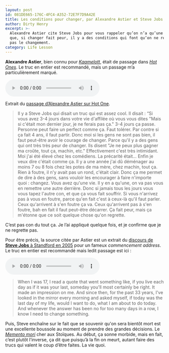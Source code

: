 ```yaml
---
layout: post
id: 081DE665-176C-4FC4-A352-72E7F7D9A42E
title: Les conditions pour changer, par Alexandre Astier et Steve Jobs
author: Dirty Henry
excerpt: >-
  Alexandre Astier cite Steve Jobs pour vous rappeler qu’on n’a qu’une vie et
  que, si changer fait peur, il y a des conditions qui font qu’on ne regrettera
  pas le changement.
category: Life Lesson
---
```


**Alexandre Astier**, bien connu pour [_Kaamelott_][3], était de passage dans
[_Hot Ones_][4]. Le truc en entier est recommandé, mais un passage m’a
particulièrement marqué.

<audio controls>
  <source src="/assets/audio/astier-changez.mp3" type="audio/mpeg">
  Your browser does not support the audio element.
</audio>

Extrait du [passage d’Alexandre Astier sur Hot One][1].

> Il y a Steve Jobs qui disait un truc qui est assez cool. Il disait : “Si vous
> avez 3-4 jours dans votre vie d'affilée où vous vous dites "Mais si c'était
> mon dernier jour, je ne ferais pas ça." 3-4 jours ça passe. Personne peut
> faire un perfect comme ça. Faut tolérer. Par contre si ça fait 4 ans, il faut
> partir. Donc moi si les gens ne sont pas bien, il faut peut-être avoir le
> courage de changer. Parce qu'il y a des gens qui ont très très peur de
> changer. Ils disent "Je ne peux plus gagner ma croûte, tout ça, machin, etc."
> Effectivement c'est très intimidant. Moi j'ai été élevé chez les comédiens. La
> précarité était… Enfin je veux dire c'était comme ça. Il y a une année j'ai dû
> déménager au moins 7 ou 8 fois chez les potes de ma mère, chez machin, tout
> ça. Rien à foutre, il n'y avait pas un rond, c'était clair. Donc ça me permet
> de dire à des gens, sans vouloir les encourager à faire n'importe quoi :
> changez. Vous avez qu'une vie. Il y en a qu'une, on va pas vous en remettre
> une autre derrière. Donc si jamais tous les jours vous vous tapez l'autre con,
> et que ça vous fait souffrir. Si vous n'arrivez pas à vous en foutre, parce
> qu'en fait c'est à ceux-là qu'il faut parler. Ceux qu'arrivent à s'en foutre
> ça va. Ceux qu'arrivent pas à s'en foutre, bah en fait il faut peut-être
> décarrer. Ça fait peur, mais ça m'étonne que ce soit quelque chose qu'on
> regrette.

C’est pas con du tout ça. Je l’ai appliqué quelque fois, et je confirme que je
ne regrette pas.

Pour être précis, la source citée par Astier est un extrait du [discours de
**Steve Jobs** à Standford en 2005][2] pour un fameux _commencement address_. Le
truc en entier est recommandé mais ledit passage est ici :

<audio controls>
  <source src="/assets/audio/steve-jobs-change.mp3" type="audio/mpeg">
  Your browser does not support the audio element.
</audio>

> When I was 17, I read a quote that went something like, if you live each day
> as if it was your last, someday you'll most certainly be right. It made an
> impression on me. And since then, for the past 33 years, I've looked in the
> mirror every morning and asked myself, if today was the last day of my life,
> would I want to do, what I am about to do today. And whenever the answer has
> been no for too many days in a row, I know I need to change something.

Puis, Steve enchaîne sur le fait que se souvenir qu'on sera bientôt mort est une
excellente boussole au moment de prendre des grandes décisions. Le [_Memento
mori_][5] cher aux Stoïques. Au début, ça sonne morbide, mais en fait, c’est
plutôt l’inverse, ça dit que puisqu’à la fin on meurt, autant faire des trucs
qui valent le coup d’être faites. La vie quoi.

[1]:
  https://www.youtube.com/watch?v=YyalpipMTO0
  "HOT ONES : Alexandre Astier a hacké le concept"
[2]:
  https://youtu.be/UF8uR6Z6KLc?t=544&si=IqIaaoaRM_GAf4kD
  "Steve Jobs' 2005 Stanford Commencement Address"
[3]:
  https://letterboxd.com/film/kaamelott-the-first-chapter/
  "Kaamelott: The First Chapter"
[4]:
  https://www.youtube.com/watch?v=YyalpipMTO0
  "HOT ONES : Alexandre Astier a hacké le concept"
[5]: https://fr.wikipedia.org/wiki/Memento_mori
